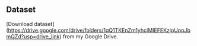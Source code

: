 ## Dataset
[Download dataset] (https://drive.google.com/drive/folders/1qQ1TKEnZm1yhcjMIEFEKzjpUppJbmQZd?usp=drive_link) from my Google Drive.
